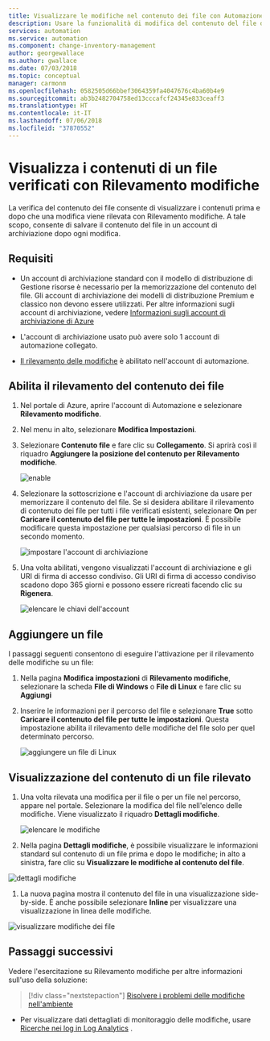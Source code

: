 ```yaml
---
title: Visualizzare le modifiche nel contenuto dei file con Automazione di Azure
description: Usare la funzionalità di modifica del contenuto del file di Rilevamento modifiche per visualizzare il contenuto che è stato modificato.
services: automation
ms.service: automation
ms.component: change-inventory-management
author: georgewallace
ms.author: gwallace
ms.date: 07/03/2018
ms.topic: conceptual
manager: carmonm
ms.openlocfilehash: 0582505d66bbef3064359fa4047676c4ba60b4e9
ms.sourcegitcommit: ab3b2482704758ed13cccafcf24345e833ceaff3
ms.translationtype: HT
ms.contentlocale: it-IT
ms.lasthandoff: 07/06/2018
ms.locfileid: "37870552"
---
```

# <a name="view-contents-of-a-file-that-is-being-tracked-with-change-tracking"></a>Visualizza i contenuti di un file verificati con Rilevamento modifiche

La verifica del contenuto dei file consente di visualizzare i contenuti prima e dopo che una modifica viene rilevata con Rilevamento modifiche. A tale scopo, consente di salvare il contenuto del file in un account di archiviazione dopo ogni modifica.

## <a name="requirements"></a>Requisiti

* Un account di archiviazione standard con il modello di distribuzione di Gestione risorse è necessario per la memorizzazione del contenuto del file. Gli account di archiviazione dei modelli di distribuzione Premium e classico non devono essere utilizzati. Per altre informazioni sugli account di archiviazione, vedere [Informazioni sugli account di archiviazione di Azure](../storage/common/storage-create-storage-account.md)

* L'account di archiviazione usato può avere solo 1 account di automazione collegato.

* [Il rilevamento delle modifiche](automation-change-tracking.md) è abilitato nell'account di automazione.

## <a name="enable-file-content-tracking"></a>Abilita il rilevamento del contenuto dei file

1. Nel portale di Azure, aprire l'account di Automazione e selezionare **Rilevamento modifiche**.
2. Nel menu in alto, selezionare **Modifica Impostazioni**.
3. Selezionare **Contenuto file** e fare clic su **Collegamento**. Si aprirà così il riquadro **Aggiungere la posizione del contenuto per Rilevamento modifiche**.

   ![enable](./media/change-tracking-file-contents/enable.png)

4. Selezionare la sottoscrizione e l'account di archiviazione da usare per memorizzare il contenuto del file. Se si desidera abilitare il rilevamento di contenuto dei file per tutti i file verificati esistenti, selezionare **On** per **Caricare il contenuto del file per tutte le impostazioni**. È possibile modificare questa impostazione per qualsiasi percorso di file in un secondo momento.

   ![impostare l'account di archiviazione](./media/change-tracking-file-contents/storage-account.png)

5. Una volta abilitati, vengono visualizzati l'account di archiviazione e gli URI di firma di accesso condiviso. Gli URI di firma di accesso condiviso scadono dopo 365 giorni e possono essere ricreati facendo clic su **Rigenera**.

   ![elencare le chiavi dell'account](./media/change-tracking-file-contents/account-keys.png)

## <a name="add-a-file"></a>Aggiungere un file

I passaggi seguenti consentono di eseguire l'attivazione per il rilevamento delle modifiche su un file:

1. Nella pagina **Modifica impostazioni** di **Rilevamento modifiche**, selezionare la scheda **File di Windows** o **File di Linux** e fare clic su **Aggiungi**

1. Inserire le informazioni per il percorso del file e selezionare **True** sotto **Caricare il contenuto del file per tutte le impostazioni**. Questa impostazione abilita il rilevamento delle modifiche del file solo per quel determinato percorso.

   ![aggiungere un file di Linux](./media/change-tracking-file-contents/add-linux-file.png)

## <a name="viewing-the-contents-of-a-tracked-file"></a>Visualizzazione del contenuto di un file rilevato

1. Una volta rilevata una modifica per il file o per un file nel percorso, appare nel portale. Selezionare la modifica del file nell'elenco delle modifiche. Viene visualizzato il riquadro **Dettagli modifiche**.

   ![elencare le modifiche](./media/change-tracking-file-contents/change-list.png)

1. Nella pagina **Dettagli modifiche**, è possibile visualizzare le informazioni standard sul contenuto di un file prima e dopo le modifiche; in alto a sinistra, fare clic su **Visualizzare le modifiche al contenuto del file**.

  ![dettagli modifiche](./media/change-tracking-file-contents/change-details.png)

1. La nuova pagina mostra il contenuto del file in una visualizzazione side-by-side. È anche possibile selezionare **Inline** per visualizzare una visualizzazione in linea delle modifiche.

  ![visualizzare modifiche dei file](./media/change-tracking-file-contents/view-file-changes.png)

## <a name="next-steps"></a>Passaggi successivi

Vedere l'esercitazione su Rilevamento modifiche per altre informazioni sull'uso della soluzione:

> [!div class="nextstepaction"]
> [Risolvere i problemi delle modifiche nell'ambiente](automation-tutorial-troubleshoot-changes.md)

* Per visualizzare dati dettagliati di monitoraggio delle modifiche, usare [Ricerche nei log in Log Analytics](../log-analytics/log-analytics-log-searches.md) .
